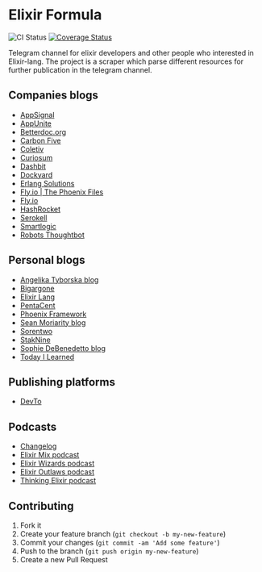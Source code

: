 # Elixir Formula

![CI Status](https://github.com/elixir-formula/elixir_formula/actions/workflows/ci.yml/badge.svg?branch=master)
[![Coverage Status](https://coveralls.io/repos/github/elixir-formula/elixir_formula/badge.svg?branch=master)](https://coveralls.io/github/elixir-formula/elixir_formula?branch=master)

Telegram channel for elixir developers and other people who interested in Elixir-lang. The project is a scraper which parse different resources for further publication in the telegram channel.

## Companies blogs

- [AppSignal](https://blog.appsignal.com/category/elixir.html)
- [AppUnite](https://appunite.com/blog/tag/elixir)
- [Betterdoc.org](https://dev.betterdoc.org/)
- [Carbon Five](https://blog.carbonfive.com/category/elixir/)
- [Coletiv](https://www.coletiv.com/blog/category/elixir/)
- [Curiosum](https://curiosum.com/blog/category/elixir)
- [Dashbit](https://dashbit.co/blog)
- [Dockyard](https://dockyard.com/blog/categories/elixir)
- [Erlang Solutions](https://www.erlang-solutions.com/blog/)
- [Fly.io | The Phoenix Files](https://fly.io/phoenix-files/)
- [Fly.io](https://fly.io/blog/)
- [HashRocket](https://hashrocket.com/blog/tags/elixir)
- [Serokell](https://serokell.io/blog/elixir)
- [Smartlogic](https://smartlogic.io/blog/tag/elixir/)
- [Robots Thoughtbot](https://thoughtbot.com/blog/tags/elixir)

## Personal blogs

- [Angelika Tyborska blog](https://angelika.me/blog/)
- [Bigargone](https://bigardone.dev/blog)
- [Elixir Lang](https://elixir-lang.org/blog/)
- [PentaCent](https://pentacent.com/blog/)
- [Phoenix Framework](https://www.phoenixframework.org/blog)
- [Sean Moriarity blog](https://seanmoriarity.com/)
- [Sorentwo](https://sorentwo.com/blog/)
- [StakNine](https://staknine.com/)
- [Sophie DeBenedetto blog](https://www.thegreatcodeadventure.com/)
- [Today I Learned](https://til.hashrocket.com/elixir)

## Publishing platforms

- [DevTo](https://dev.to/t/elixir/latest)

## Podcasts

- [Changelog](https://changelog.com/topic/elixir/podcasts#feed)
- [Elixir Mix podcast](https://devchat.tv/elixir-mix/)
- [Elixir Wizards podcast](https://smartlogic.io/podcast/elixir-wizards/)
- [Elixir Outlaws podcast](https://elixiroutlaws.com/)
- [Thinking Elixir podcast](https://podcast.thinkingelixir.com/)

## Contributing

1. Fork it
2. Create your feature branch (`git checkout -b my-new-feature`)
3. Commit your changes (`git commit -am 'Add some feature'`)
4. Push to the branch (`git push origin my-new-feature`)
5. Create a new Pull Request
